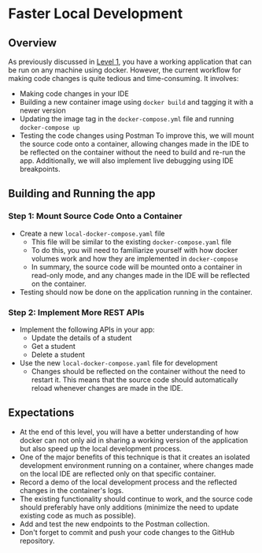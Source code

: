 # Faster Local Development

## Overview
As previously discussed in [Level 1](https://github.com/HrithikSawant/Internship-Student-CRUD/tree/level-1), you have a working application that can be run on any machine using docker. However, the current workflow for making code changes is quite tedious and time-consuming. It involves:

- Making code changes in your IDE
- Building a new container image using `docker build` and tagging it with a newer version
- Updating the image tag in the `docker-compose.yml` file and running `docker-compose up`
- Testing the code changes using Postman
To improve this, we will mount the source code onto a container, allowing changes made in the IDE to be reflected on the container without the need to build and re-run the app. Additionally, we will also implement live debugging using IDE breakpoints.

## Building and Running the app

### Step 1: Mount Source Code Onto a Container
- Create a new `local-docker-compose.yaml` file
    - This file will be similar to the existing `docker-compose.yaml` file
    - To do this, you will need to familiarize yourself with how docker volumes work and how they are implemented in `docker-compose`
    - In summary, the source code will be mounted onto a container in read-only mode, and any changes made in the IDE will be reflected on the container.
- Testing should now be done on the application running in the container.

### Step 2: Implement More REST APIs
- Implement the following APIs in your app:
    - Update the details of a student
    - Get a student
    - Delete a student
- Use the new `local-docker-compose.yaml` file for development
    - Changes should be reflected on the container without the need to restart it. This means that the source code should automatically reload whenever changes are made in the IDE.

## Expectations
- At the end of this level, you will have a better understanding of how docker can not only aid in sharing a working version of the application but also speed up the local development process.
- One of the major benefits of this technique is that it creates an isolated development environment running on a container, where changes made on the local IDE are reflected only on that specific container.
- Record a demo of the local development process and the reflected changes in the container's logs.
- The existing functionality should continue to work, and the source code should preferably have only additions (minimize the need to update existing code as much as possible).
- Add and test the new endpoints to the Postman collection.
- Don't forget to commit and push your code changes to the GitHub repository.